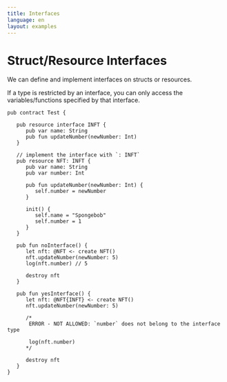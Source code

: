 ```yaml
---
title: Interfaces
language: en
layout: examples
---
```


# Struct/Resource Interfaces

We can define and implement interfaces on structs or resources.

If a type is restricted by an interface, you can only access the variables/functions specified by that interface.

```cadence
pub contract Test {

   pub resource interface INFT {
      pub var name: String
      pub fun updateNumber(newNumber: Int)
   }

   // implement the interface with `: INFT`
   pub resource NFT: INFT {
      pub var name: String
      pub var number: Int

      pub fun updateNumber(newNumber: Int) {
         self.number = newNumber
      }

      init() {
         self.name = "Spongebob"
         self.number = 1
      }
   }

   pub fun noInterface() {
      let nft: @NFT <- create NFT()
      nft.updateNumber(newNumber: 5)
      log(nft.number) // 5

      destroy nft
   }

   pub fun yesInterface() {
      let nft: @NFT{INFT} <- create NFT()
      nft.updateNumber(newNumber: 5)

      /*
       ERROR - NOT ALLOWED: `number` does not belong to the interface type
       
       log(nft.number)
      */

      destroy nft
   }
}
```

